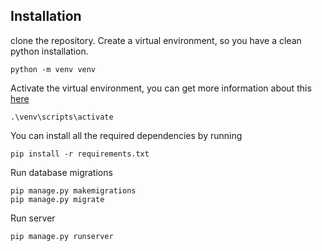 ## Installation

clone the repository. Create a virtual environment, so you have a clean python installation.

```
python -m venv venv
```

Activate the virtual environment, you can get more information about this [here](https://docs.python.org/3/tutorial/venv.html)

```
.\venv\scripts\activate
```

You can install all the required dependencies by running

```
pip install -r requirements.txt
```

Run database migrations

```
pip manage.py makemigrations
pip manage.py migrate
```

Run server

```
pip manage.py runserver
```
